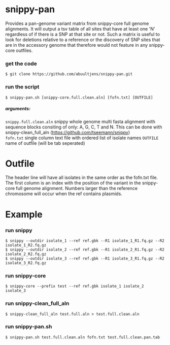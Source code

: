 # snippy-pan
Provides a pan-genome variant matrix from snippy-core full genome alignments. It will output a tsv table of all sites that have at least one 'N' regardless of if there is a SNP at that site or not. Such a matrix is useful to look for deletions relative to a reference or the discovery of SNP sites that are in the accessory genome that therefore would not feature in any snippy-core outfiles.


### get the code
    $ git clone https://github.com/abuultjens/snippy-pan.git

### run the script 
    $ snippy-pan.sh [snippy-core.full.clean.aln] [fofn.txt] [OUTFILE]
    
##### arguments: 
``snippy.full.clean.aln`` snippy whole genome multi fasta alignment with sequence blocks consiting of only: A, G, C, T and N. This can be done with snippy-clean_full_aln (https://github.com/tseemann/snippy)  
``fofn.txt`` single column text file with ordered list of isolate names
``OUTFILE`` name of outfile (will be tab seperated)

# Outfile
The header line will have all isolates in the same order as the fofn.txt file. The first column is an index with the position of the variant in the snippy-core full genome alignment. Numbers larger than the reference chromosome will occur when the ref contains plasmids. 

# Example

### run snippy
    $ snippy --outdir isolate_1 --ref ref.gbk --R1 isolate_1_R1.fq.gz --R2 isolate_1_R2.fq.gz  
    $ snippy --outdir isolate_2 --ref ref.gbk --R1 isolate_2_R1.fq.gz --R2 isolate_2_R2.fq.gz  
    $ snippy --outdir isolate_3 --ref ref.gbk --R1 isolate_3_R1.fq.gz --R2 isolate_3_R2.fq.gz
    
### run snippy-core
    $ snippy-core --prefix test --ref ref.gbk isolate_1 isolate_2 isolate_3  
    
### run snippy-clean_full_aln
    $ snippy-clean_full_aln test.full.aln > test.full.clean.aln  
    
### run snippy-pan.sh
    $ snippy-pan.sh test.full.clean.aln fofn.txt test.full.clean.pan.tab  
    
    
